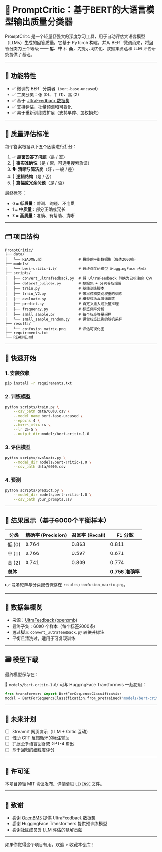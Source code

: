 # 🤖 PromptCritic：基于BERT的大语言模型输出质量分类器

PromptCritic 是一个轻量但强大的深度学习工具，用于自动评估大语言模型（LLMs）生成的回答质量。它基于 PyTorch 构建，并从 BERT 微调而来，将回答分类为三个等级 —— **低**、**中** 和 **高**，为提示词优化、数据集筛选和 LLM 评估研究提供了基础。

---

## 📌 功能特性

* ✅ 微调的 BERT 分类器（`bert-base-uncased`）
* ✅ 三类分类：低 (0)、中 (1)、高 (2)
* ✅ 基于 [UltraFeedback 数据集](https://huggingface.co/datasets/openbmb/UltraFeedback)
* ✅ 支持评估、批量预测和可视化
* ✅ 易于重新训练或扩展（支持早停、加权损失）

---

## 🧠 质量评估标准

每个答案根据以下五个因素进行打分：

1. ✅ **是否回答了问题**（是 / 否）
2. 🧠 **事实准确性**（是 / 否，可选用搜索验证）
3. 🗣️ **清晰与简洁度**（好 / 一般 / 差）
4. 🧱 **逻辑结构**（是 / 否）
5. 📏 **篇幅或冗余问题**（是 / 否）

最终标签：

* **0 = 低质量**：臆测、跑题、不连贯
* **1 = 中质量**：部分正确或冗长
* **2 = 高质量**：准确、有帮助、清晰

---

## 🗂 项目结构

```
PromptCritic/
├── data/
│   └── README.md                 # 最终的平衡数据集（每类2000条）
├── models/
│   └── bert-critic-1.0/          # 最终保存的模型（HuggingFace 格式）
├── scripts/
│   ├── convert_ultrafeedback.py  # 将 UltraFeedback 转换为已标注的 CSV
│   ├── dataset_builder.py        # 数据集 + 分词器处理器
│   ├── train.py                  # 基线训练脚本
│   ├── train_V2.py               # 带早停和类别权重的训练
│   ├── evaluate.py               # 模型评估与混淆矩阵
│   ├── predict.py                # 自定义输入或批量推理
│   ├── frequency.py              # 标签频率分析
│   ├── small_sample.py           # 每个标签等量采样
│   └── small_sample_random.py    # 保留标签比例的随机采样
├── results/
│   └── confusion_matrix.png      # 评估可视化图
├── requirements.txt
└── README.md
```

---

## 🧪 快速开始

### 1. 安装依赖

```bash
pip install -r requirements.txt
```

### 2. 训练模型

```bash
python scripts/train.py \
    --csv_path data/6000.csv \
    --model_name bert-base-uncased \
    --epochs 4 \
    --batch_size 16 \
    --lr 2e-5 \
    --output_dir models/bert-critic-1.0
```

### 3. 评估模型

```bash
python scripts/evaluate.py \
    --model_dir models/bert-critic-1.0 \
    --csv_path data/6000.csv
```

### 4. 预测

```bash
python scripts/predict.py \
    --model_dir models/bert-critic-1.0 \
    --csv_path your_prompts.csv
```

---

## 🎯 结果展示（基于6000个平衡样本）

| 分类     | 精确率 (Precision) | 召回率 (Recall) | F1 分数         |
| ------ | --------------- | ------------ | ------------- |
| 低 (0)  | 0.764           | 0.863        | 0.811         |
| 中 (1)  | 0.766           | 0.597        | 0.671         |
| 高 (2)  | 0.741           | 0.809        | 0.774         |
| **总体** |                 |              | **0.756 准确率** |

👉 混淆矩阵与分类报告保存在 `results/confusion_matrix.png`。

---

## 🧩 数据集概览

* 来源：[UltraFeedback (openbmb)](https://huggingface.co/datasets/openbmb/UltraFeedback)
* 最终子集：6000 个样本（每个标签2000条）
* 通过脚本 `convert_ultrafeedback.py` 转换并标注
* 平衡且清洗过，适用于可复现训练

---

## 🗃 模型下载

最终模型保存在：

📁 `models/bert-critic-1.0/`
可与 HuggingFace Transformers 一起使用：

```python
from transformers import BertForSequenceClassification
model = BertForSequenceClassification.from_pretrained("models/bert-critic-1.0")
```

---

## 📌 未来计划

* [ ] Streamlit 网页演示（LLM + Critic 互动）
* [ ] 借助 GPT 反馈循环的标注辅助
* [ ] 扩展至多语言回答或 GPT-4 输出
* [ ] 基于回归的细粒度评分

---

## 📜 许可证

本项目遵循 MIT 协议发布。详情请见 `LICENSE` 文件。

---

## 🙏 致谢

* 感谢 [OpenBMB](https://github.com/OpenBMB) 提供 UltraFeedback 数据集
* 感谢 HuggingFace Transformers 提供预训练模型
* 感谢社区成员对 LLM 评估的见解贡献

---

如果你觉得这个项目有用，欢迎 ⭐ 收藏本仓库！
